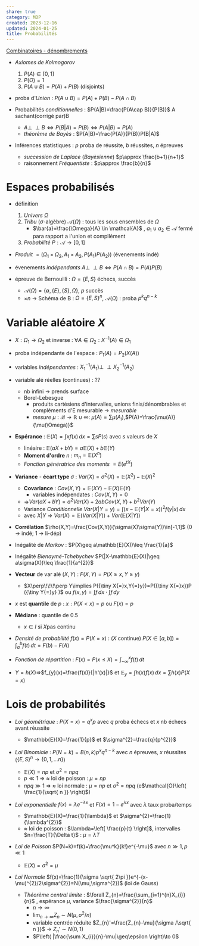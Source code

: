 ```yaml
---  
share: true  
category: MDP  
created: 2023-12-16  
updated: 2024-01-25  
title: Probabilités  
---  
```

  
[Combinatoires - dénombrements](Combinatoires%20-%20d%C3%A9nombrements.md)  
  
  
- *Axiomes de Kolmogorov*   
	1. $P(A)\in[0,1]$  
	2. $P(\Omega)=1$  
	3. $P(A\cup B)=P(A)+P(B)$ (disjoints)  
  
- proba d'*Union* : $P(A\cup B)=P(A)+P(B)-P(A\cap B)$  
  
- Probabilités *conditionnelles* : $P(A|B)=\frac{P(A\cap B)}{P(B)}$ A sachant(corrigé par)B  
	- $A\perp\!\!\!\perp B\iff P(B|A)=P(B)\iff P(A|B)=P(A)$  
	- *théorème de Bayès* : $P(A|B)=\frac{P(A)}{P(B)}P(B|A)$  
  
- Inférences statistiques : $p$ proba de réussite, $b$ réussites, $n$ épreuves  
	- *succession de Laplace* (*Bayèsienne*) $p\approx \frac{b+1}{n+1}$   
	- raisonnement *Fréquentiste* : $p\approx \frac{b}{n}$  
# Espaces probabilisés  
  
- définition  
	1. *Univers* $\Omega$  
	2. *Tribu* ($\sigma$-algèbre) $\mathcal{A} \{ \Omega \}$ : tous les sous ensembles de $\Omega$  
		- $\bar{a}=\frac{\Omega}{A} \in \mathcal{A}$ , $a_{1}\cup a_{2}\in\mathcal{A}$ fermé para rapport a l'union et compllément  
	1. *Probabilité* $P:\mathcal{A}\to[0,1]$  
  
- *Produit*  $=(\Omega_{1}\times\Omega_{2}, A_{1}\times A_{2}, P(A_{1})P(A_{2}))$ (évenements indé)  
  
- évenements *indépendants* $A\perp\!\!\!\perp B \iff P(A\cap B)=P(A)P(B)$  
  
  
- épreuve de Bernouilli : $\Omega=\{ E,S \}$ échecs, succès  
	- $\mathcal{A}(\Omega)=\{ \emptyset, \{ E \}, \{ S \}, \Omega \}$, $p$ succès  
	- $\times n$ → Schéma de B : $\Omega=\{ E,S \}^n$, $\mathcal{A}(\Omega)$ : proba $p^kq^{n-k}$  
# Variable aléatoire $X$  
  
- $X:\Omega_{1}\to\Omega_{2}$  et inverse : $\forall A\in\Omega_{2}: X^{-1}(A)\in\Omega_{1}$  
  
- proba indépendante de l'espace : $P_{1}(A)=P_{2}(X(A))$  
  
- variables *indépendantes* : $X_{1}^{-1}(A_{1})\perp\!\!\!\perp X_{2}^{-1}(A_{2})$  
  
- variable alé réelles (continues) : ??  
	- nb infini → prends surface  
	- Borel-Lebesgue  
		- produits cartésiens d'intervalles, unions finis/dénombrables et compléments d'E mesurable → *mesurable*  
		- *mesure* $\mu:\mathcal{B}\to \mathbb{R}\cup \infty$: $\mu(A)=\sum \mu(A_{i})$,$P(A)=\frac{\mu(A)}{\mu(\Omega)}$  
  
- **Espérance** : $\mathbb{E}(X)=\int xf(x) \, dx=\sum sP(s)$ avec $s$ valeurs de $X$  
	- linéaire : $\mathbb{E}(aX+bY)=a\mathbb{E}(X)+b\mathbb{E}(Y)$  
	- **Moment d'ordre** $n$ : $m_{n}=\mathbb{E}(X^n)$  
	- *Fonction génératrice des moments* $=E(e^{tX})$  
  
- **Variance** - **écart type** $\sigma$ : $Var(X)=\sigma^{2}(X)=\mathbb{E}(X^{2})-\mathbb{E}(X)^{2}$  
	- **Covariance** : $Cov(X,Y)=\mathbb{E}(XY)-\mathbb{E}(X)\mathbb{E}(Y)$  
		- variables indépendates : $Cov(X,Y)=0$  
	- ⇒$Var(aX+bY)=a^{2}Var(X)+2abCov(X,Y)+b^{2}Var(Y)$  
	- Variance *Conditionnelle* $Var(X|Y=y)=\int (x-\mathbb{E}(Y|X=x))^{2}f(y|x) \, dx$  
	- avec $X|Y$ ⇒  $Var(X)=\mathbb{E}(Var(X|Y))+Var(\mathbb{E}(X|Y))$  
  
- **Corrélation** $\rho(X,Y)=\frac{Cov(X,Y)}{\sigma(X)\sigma(Y)}\in[-1,1]$ (0 → indé; 1 → li-dép)  
  
- Inégalité de *Markov* : $P(X\geq a\mathbb{E}(X))\leq \frac{1}{a}$  
  
- Inégalité *Bienaymé-Tchebychev* $P(|X-\mathbb{E}(X)|\geq a\sigma(X))\leq \frac{1}{a^{2}}$  
  
- **Vecteur** de var alé $(X,Y)$ : $F(X,Y)=P(X\geq x, Y\geq y)$  
	- $X\perp\!\!\!\perp Y\implies P({\tiny X{=}x,Y{=}y})=P({\tiny X{=}x})P ({\tiny Y{=}y} )$ ou $f(x,y)=\int f \, dx\cdot\int f \, dy$  
  
- $x$ est **quantile** de $p$ : $x:P(X<x)= p$ ou $F(x)=p$  
  
- **Médiane**  : quantile de $0.5$  
	- $x \in I$ si $X$pas continu  
  
  
- *Densité de probabilité* $f(x)=P(X=x)$ : ($X$ continue) $P(X \in[a,b])=\int_{a}^{b} f(t) \, dt=F(b)-F(A)$  
  
- *Fonction de répartition* : $F(x)=P(x\leq X)=\int_{-\infty}^{x}f(t)  \, dt$  
  
- $Y=h(X)$⇒$f_{y}(x)=\frac{f(x)}{|h'(x)|}$ et $\mathbb{E}_{y}=\int h(x)f(x) \, dx=\sum h(x)P(X=x)$  
# Lois de probabilités  
  
- *Loi géométrique* : $P(X=x)=q^xp$ avec $q$  proba échecs et $x$ nb échecs avant réussite  
	- $\mathbb{E}(X)=\frac{1}{p}$ et $\sigma^{2}=\frac{q}{p^{2}}$  
  
- *Loi Binomiale* : $P(N=k)=B(n,k)p^xq^{n-k}$ avec $n$ épreuves, $x$ réussites ($\{ E,S \}^n\to \{ 0,1,\dots n \}$)  
	- $\mathbb{E}(X)=np$ et $\sigma^{2}=npq$  
	- $p\ll 1$  ⇒ $\approx$ loi de poisson : $\mu=np$   
	- $npq\gg 1$  ⇒ $\approx$ loi normale : $\mu=np$  et $\sigma^{2}=npq$ (e$\mathcal{O}\left( \frac{1}{\sqrt{ n }} \right)$)  
  
- *Loi exponentielle* $f(x)=\lambda e^{-\lambda x}$ et $F(x)=1-e^{\lambda x}$ avec $\lambda$ taux proba/temps  
	- $\mathbb{E}(X)=\frac{1}{\lambda}$ et $\sigma^{2}=\frac{1}{\lambda^{2}}$  
	- $\approx$ loi de poisson : $\lambda=\left[ \frac{p}{t} \right]$, intervalles $n=\frac{T}{\Delta t}$ : $\mu=\lambda T$  
  
- *Loi de Poisson* $P(N=k)=f(k)=\frac{\mu^k}{k!}e^{-\mu}$ avec $n\gg 1,p\ll 1$   
	- $\mathbb{E}(X)=\sigma^{2}=\mu$  
  
- *Loi Normale* $f(x)=\frac{1}{\sigma \sqrt{ 2\pi }}e^{-(x-\mu)^{2}/2\sigma^{2}}=N(\mu,\sigma^{2})$ (loi de Gauss)  
	- *Théorème central limite* : $\forall Z_{n}=\frac{\sum_{i=1}^{n}X_{i}}{n}$ , espérance $\mu$, variance $\frac{\sigma^{2}}{n}$  
		- $n\to \infty$  
		- $\lim_{ n \to \infty }Z_{n}\sim N(\mu , \sigma^{2}/n)$  
		- variable centrée réduite $Z_{n}'=\frac{Z_{n}-\mu}{\sigma /\sqrt{ n }}$ → $Z_{n}'\sim N(0 , 1)$  
		- $P\left( |\frac{\sum X_{i}}{n}-\mu|\geq\epsilon \right)\to 0$  
